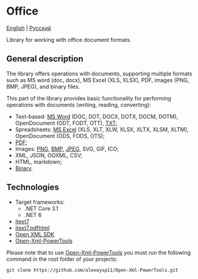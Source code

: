 # Office

[English](README.md) | [Русский](README.ru.md)

Library for working with office document formats.

## General description

The library offers operations with documents, supporting multiple formats such as MS word (doc, docx), MS Excel (XLS, XLSX), PDF, images (PNG, BMP, JPEG), and binary files.

This part of the library provides basic functionality for performing operations with documents (writing, reading, converting):
- Text-based: [MS Word](DocFormats/TextBased/MSWordConverter.cs) (DOC, DOT, DOCX, DOTX, DOCM, DOTM), OpenDocument (ODT, FODT, OTT), [TXT](DocFormats/TextBased/TxtConverter.cs);
- Spreadsheets: [MS Excel](DocFormats/Spreadsheets/MSExcelConverter.cs) (XLS, XLT, XLW, XLSX, XLTX, XLSM, XLTM), OpenDocument (ODS, FODS, OTS);
- [PDF](DocFormats/PdfConverter.cs);
- Images: [PNG](DocFormats/Images/PngConverter.cs), [BMP](DocFormats/Images/BmpConverter.cs), [JPEG](DocFormats/Images/JpegConverter.cs), SVG, GIF, ICO;
- XML, JSON, OOXML, CSV;
- HTML, markdown;
- [Binary](DocFormats/BinaryConverter.cs).

## Technologies 

- Target frameworks:
  - .NET Core 3.1
  - .NET 6
- [itext7](https://github.com/itext/itext7-dotnet)
- [itext7.pdfhtml](https://github.com/itext/i7n-pdfhtml)
- [Open XML SDK](https://github.com/dotnet/Open-XML-SDK)
- [Open-Xml-PowerTools](https://github.com/alexeysp11/Open-Xml-PowerTools.git)

Please note that to use [Open-Xml-PowerTools](https://github.com/alexeysp11/Open-Xml-PowerTools.git) you must run the following command in the root folder of your projects:

```
git clone https://github.com/alexeysp11/Open-Xml-PowerTools.git
```

